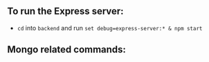 ## To run the Express server:
- `cd` into `backend` and run `set debug=express-server:* & npm start`

## Mongo related commands:
